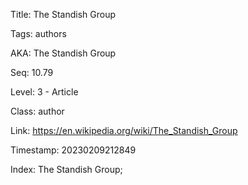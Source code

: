 Title:  The Standish Group

Tags:   authors

AKA:    The Standish Group

Seq:    10.79

Level:  3 - Article

Class:  author

Link:   https://en.wikipedia.org/wiki/The_Standish_Group

Timestamp: 20230209212849

Index:  The Standish Group; 
